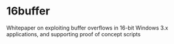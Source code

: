 # 16buffer
Whitepaper on exploiting buffer overflows in 16-bit Windows 3.x applications, and supporting proof of concept scripts

